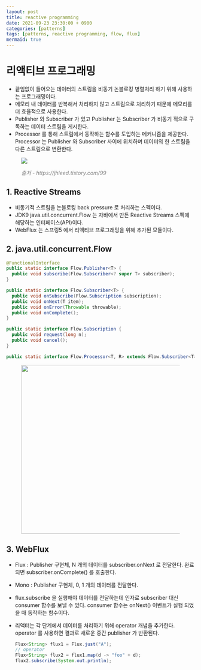 ```yaml
---
layout: post
title: reactive programming
date: 2021-09-23 23:30:00 + 0900
categories: [patterns]
tags: [patterns, reactive programming, flow, flux]
mermaid: true
---
```

# 리액티브 프로그래밍
- 끝임없이 들어오는 데이터의 스트림을 비동기 논블로킹 병렬처리 하기 위해 사용하는 프로그래밍이다.   
- 메모리 내 데이터를 반복해서 처리하지 않고 스트림으로 처리하기 때문에 메모리를 더 효율적으로 사용한다.   
- Publisher 와 Subscriber 가 있고 Publisher 는 Subscriber 가 비동기 적으로 구독하는 데이터 스트림을 게시한다.   
- Processor 를 통해 스트림에서 동작하는 함수를 도입하는 메커니즘을 제공한다.   
Processor 는 Publisher 와 Subscriber 사이에 위치하며 데이터의 한 스트림을 다른 스트림으로 변환한다.   

<figure>
  <img src="https://user-images.githubusercontent.com/13375810/134385538-698888bb-9a57-419b-9846-2f0a3eeec880.jpg" />
  <p style="font-style: italic; color: gray;">출처 - https://jhleed.tistory.com/99</p>
</figure>


## 1. Reactive Streams
- 비동기적 스트림을 논블로킹 back pressure 로 처리하는 스펙이다.   
- JDK9 java.util.concurrent.Flow 는 자바에서 만든 Reactive Streams 스펙에 해당하는 인터페이스(API)이다.   
- WebFlux 는 스프링5 에서 리액티브 프로그래밍을 위해 추가된 모듈이다.

## 2. java.util.concurrent.Flow

```java
@FunctionalInterface
public static interface Flow.Publisher<T> {
  public void subscribe(Flow.Subscriber<? super T> subscriber);
}

public static interface Flow.Subscriber<T> {
  public void onSubscribe(Flow.Subscription subscription);
  public void onNext(T item);
  public void onError(Throwable throwable);
  public void onComplete();
}

public static interface Flow.Subscription {
  public void request(long n);
  public void cancel();
}

public static interface Flow.Processor<T, R> extends Flow.Subscriber<T>, Flow.Publisher<R> {}
```

<figure>
  <img src="https://user-images.githubusercontent.com/13375810/134388511-7727b796-5cd3-4d6e-aaa9-e2fdf36a2ebf.png" height="450" />
</figure>

## 3. WebFlux

- Flux : Publisher<T> 구현체, N 개의 데이터를 subscriber.onNext 로 전달한다. 완료되면 subscriber.onComplete() 를 호출한다.
- Mono : Publisher<T> 구현체, 0, 1 개의 데이터를 전달한다.
- flux.subscribe 을 실행해야 데이터를 전달하는데 인자로 subscriber 대신 consumer 함수를 보낼 수 있다. consumer 함수는 onNext() 이벤트가 실행 되었을 때 동작하는 함수이다.
- 리액터는 각 단계에서 데이터를 처리하기 위해 operator 개념을 추가한다. operator 를 사용하면 결과로 새로운 중간 publisher 가 반환된다.   

   ```java
   Flux<String> flux1 = Flux.just("A");
   // operator
   Flux<String> flux2 = flux1.map(d -> "foo" + d);
   flux2.subscribe(System.out.println);
   ```